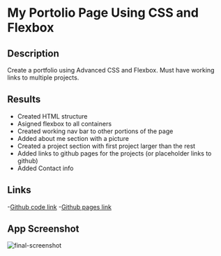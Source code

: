 # My Portolio Page Using CSS and Flexbox

## Description
Create a portfolio using Advanced CSS and Flexbox. Must have working links to multiple projects.

## Results
- Created HTML structure
- Asigned flexbox to all containers
- Created working nav bar to other portions of the page
- Added about me section with a picture
- Created a project section with first project larger than the rest
- Added links to github pages for the projects (or placeholder links to github)
- Added Contact info

## Links
-[Github code link](https://github.com/heintze11/week-2-portfolio)
-[Github pages link](https://heintze11.github.io/week-2-portfolio/)

## App Screenshot
![final-screenshot](.\assets\final-screenshot.png)



